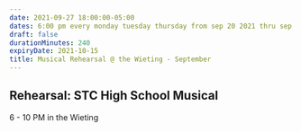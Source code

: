 ```yaml
---
date: 2021-09-27 18:00:00-05:00
dates: 6:00 pm every monday tuesday thursday from sep 20 2021 thru sep 30 2021
draft: false
durationMinutes: 240
expiryDate: 2021-10-15
title: Musical Rehearsal @ the Wieting - September
---
```


## Rehearsal: STC High School Musical 
6 - 10 PM in the Wieting